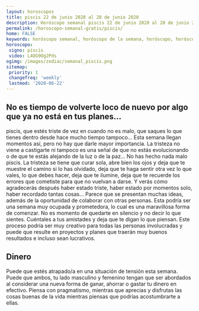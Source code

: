 ```yaml
---
layout: horoscopos
title: piscis 22 de junio 2020 al 28 de junio 2020 
description: Horóscopo semanal piscis 22 de junio 2020 al 28 de junio 2020. No es tiempo de volverte loco de nuevo por algo que ya no está en tus planes…
permalink: /horoscopo-semanal-gratis/piscis/
home: FALSE
keywords: horóscopo semanal, horóscopo de la semana, horóscopo, horóscopo gratis,horóscopos, horóscopo esperanza gracia, horoscopos piscis la semana, horóscopos gratis, Tarot, Astrologia, Zodíaco, piscis, horoscopo gratis, semanal
horoscopo:
 signo: piscis
 video: L4OG9Og2Pds
ogimg: /images/zodiac/semanal_piscis.png
sitemap:
 priority: 1
 changefreq: 'weekly'
 lastmod: '2020-06-22'
---
```




## No es tiempo de volverte loco de nuevo por algo que ya no está en tus planes…

piscis, que estés triste de vez en cuando no es malo, que saques lo que tienes dentro desde hace mucho tiempo tampoco… Esta semana llegan momentos así, pero no hay que darle mayor importancia. La tristeza no viene a castigarte ni tampoco es una señal de que no estás evolucionando o de que te estás alejando de la luz o de la paz… No has hecho nada malo piscis. La tristeza se tiene que curar sola, abre bien los ojos y deja que te muestre el camino si lo has olvidado, deja que te haga sentir otra vez lo que vales, lo que debes hacer, deja que te ilumine, deja que te recuerde los errores que cometiste para que no vuelvan a darse. Y verás cómo agradecerás después haber estado triste, haber estado por momentos solo, haber recordado tantas cosas… Parece que se presentan muchas ideas, además de la oportunidad de colaborar con otras personas. Esta podría ser una semana muy ocupada y prometedora, lo cual es una maravillosa forma de comenzar. No es momento de quedarte en silencio y no decir lo que sientes. Cuéntales a tus amistades y deja que te digan lo que piensan. Este proceso podría ser muy creativo para todas las personas involucradas y puede que resulte en proyectos y planes que traerán muy buenos resultados e incluso sean lucrativos.

## Dinero

Puede que estés atrapado/a en una situación de tensión esta semana. Puede que ambos, tu lado masculino y femenino tengan que ser abordados al considerar una nueva forma de ganar, ahorrar o gastar tu dinero en efectivo. Piensa con pragmatismo, mientras que aprecias y disfrutas las cosas buenas de la vida mientras piensas que podrías acostumbrarte a ellas.

